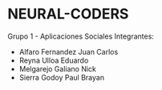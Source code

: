 # NEURAL-CODERS
Grupo 1 - Aplicaciones Sociales
Integrantes:
- Alfaro Fernandez Juan Carlos
- Reyna Ulloa Eduardo
- Melgarejo Galiano Nick
- Sierra Godoy Paul Brayan
